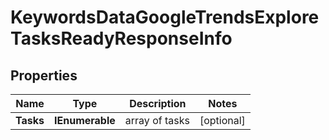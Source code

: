 # KeywordsDataGoogleTrendsExploreTasksReadyResponseInfo


## Properties

| Name | Type | Description | Notes |
|------------ | ------------- | ------------- | -------------|
**Tasks** | **IEnumerable<KeywordsDataGoogleTrendsExploreTasksReadyTaskInfo>** | array of tasks |[optional]|